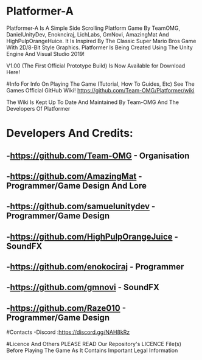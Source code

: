# Platformer-A

Platformer-A Is A Simple Side Scrolling Platform Game By TeamOMG, DanielUnityDev, Enoknciraj, LichLabs, GmNovi, AmazingMat And HighPulpOrangeHuice. It Is Inspired By The Classic Super Mario Bros Game With 2D/8-Bit Style Graphics. Platformer Is Being Created Using The Unity Engine And Visual Studio 2019!

V1.00 (The First Official Prototype Build) Is Now Available for Download Here!

#Info
For Info On Playing The Game (Tutorial, How To Guides, Etc) See The Games Official GitHub Wiki!
https://github.com/Team-OMG/Platformer/wiki

The Wiki Is Kept Up To Date And Maintained By Team-OMG And The Developers Of Platformer


# Developers And Credits:
-https://github.com/Team-OMG - Organisation
----------------------------------------------------
-https://github.com/AmazingMat - Programmer/Game Design And Lore
----------------------------------------------------
-https://github.com/samuelunitydev - Programmer/Game Design
----------------------------------------------------
-https://github.com/HighPulpOrangeJuice - SoundFX
----------------------------------------------------
-https://github.com/enokociraj - Programmer
----------------------------------------------------
-https://github.com/gmnovi - SoundFX
----------------------------------------------------
-https://github.com/Raze010 - Programmer/Game Design
----------------------------------------------------


#Contacts
-Discord :https://discord.gg/NAH8kRz

#Licence And Others
PLEASE READ Our Repository's LICENCE File(s) Before Playing The Game As It Contains Important Legal Information
